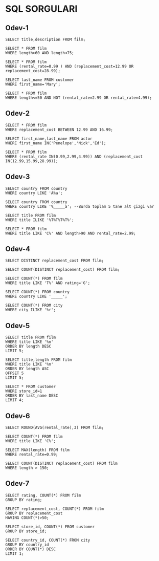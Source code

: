 # SQL SORGULARI 

## Odev-1
```
SELECT title,description FROM film;
```

```
SELECT * FROM film
WHERE length>60 AND length<75;
```

```
SELECT * FROM film
WHERE (rental_rate=0.99 ) AND (replacement_cost=12.99 OR replacement_cost=28.99);
```

```
SELECT last_name FROM customer
WHERE first_name='Mary';
```

```
SELECT * FROM film
WHERE length<=50 AND NOT (rental_rate=2.99 OR rental_rate=4.99);
```
## Odev-2

```
SELECT * FROM film
WHERE replacement_cost BETWEEN 12.99 AND 16.99;
```

```
SELECT first_name,last_name FROM actor
WHERE first_name IN('Penelope','Nick','Ed');
```

```
SELECT * FROM film
WHERE (rental_rate IN(0.99,2.99,4.99)) AND (replacement_cost IN(12.99,15.99,28.99));
```

## Odev-3

```
SELECT country FROM country
WHERE country LIKE 'A%a';
```

```
SELECT country FROM country 
WHERE country LIKE '%_____a'; --Burda toplam 5 tane alt çizgi var
```

```
SELECT title FROM film
WHERE title ILIKE '%T%T%T%T%';
```

```
SELECT * FROM film
WHERE title LIKE 'C%' AND length>90 AND rental_rate=2.99;
```

## Odev-4

```
SELECT DISTINCT replacement_cost FROM film;
```

```
SELECT COUNT(DISTINCT replacement_cost) FROM film;
```

```
SELECT COUNT(*) FROM film 
WHERE title LIKE 'T%' AND rating='G';
```

```
SELECT COUNT(*) FROM country
WHERE country LIKE '_____';
```

```
SELECT COUNT(*) FROM city
WHERE city ILIKE '%r';
```

## Odev-5

```
SELECT title FROM film
WHERE title LIKE '%n'
ORDER BY length DESC
LIMIT 5;
```

```
SELECT title,length FROM film
WHERE title LIKE '%n'
ORDER BY length ASC
OFFSET 5
LIMIT 5;
```

```
SELECT * FROM customer
WHERE store_id=1
ORDER BY last_name DESC 
LIMIT 4;
```

## Odev-6

```
SELECT ROUND(AVG(rental_rate),3) FROM film;
```

```
SELECT COUNT(*) FROM film
WHERE title LIKE 'C%';
```

```
SELECT MAX(length) FROM film
WHERE rental_rate=0.99;
```

```
SELECT COUNT(DISTINCT replacement_cost) FROM film
WHERE length > 150;
```

## Odev-7

```
SELECT rating, COUNT(*) FROM film
GROUP BY rating;
```

```
SELECT replacement_cost, COUNT(*) FROM film
GROUP BY replacement_cost
HAVING COUNT(*)>50;
```

```
SELECT store_id, COUNT(*) FROM customer
GROUP BY store_id;
```

```
SELECT country_id, COUNT(*) FROM city
GROUP BY country_id
ORDER BY COUNT(*) DESC
LIMIT 1;
```


